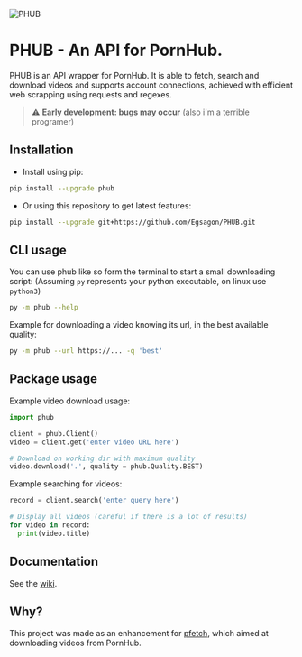 ![PHUB](https://github.com/Egsagon/PHUB/blob/master/assets/banner.png)

# PHUB - An API for PornHub.
PHUB is an API wrapper for PornHub. It is able to fetch, search and download videos and supports account connections, achieved with efficient web scrapping using requests and regexes.

> :warning: **Early development: bugs may occur** (also i'm a terrible programer)

## Installation
- Install using pip:
```sh
pip install --upgrade phub
```

- Or using this repository to get latest features:
```sh
pip install --upgrade git+https://github.com/Egsagon/PHUB.git
```

## CLI usage
You can use phub like so form the terminal to start a small downloading script:
(Assuming `py` represents your python executable, on linux use `python3`)
```sh
py -m phub --help
```

Example for downloading a video knowing its url, in the best available quality:
```sh
py -m phub --url https://... -q 'best'
````

## Package usage
Example video download usage:
```python
import phub

client = phub.Client()
video = client.get('enter video URL here')

# Download on working dir with maximum quality
video.download('.', quality = phub.Quality.BEST)
```

Example searching for videos:
```python
record = client.search('enter query here')

# Display all videos (careful if there is a lot of results)
for video in record:
  print(video.title)
```

## Documentation
See the [wiki](https://github.com/Egsagon/PHUB/wiki).

## Why?
This project was made as an enhancement for [pfetch](https://github.com/Egsagon/pornhub-fetch), which aimed at downloading videos from PornHub.
